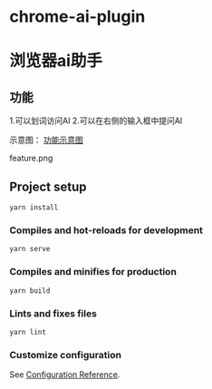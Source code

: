<!--
 * @Date: 2024-07-15 21:11:59
 * @LastEditTime: 2024-07-15 22:35:43
 * @Description: 请填写简介
-->
# chrome-ai-plugin
# 浏览器ai助手
## 功能 
1.可以划词访问AI 
2.可以在右侧的输入框中提问AI

示意图：
[功能示意图](./docs/feature.png)

feature.png
## Project setup
```
yarn install
```

### Compiles and hot-reloads for development
```
yarn serve
```

### Compiles and minifies for production
```
yarn build
```

### Lints and fixes files
```
yarn lint
```

### Customize configuration
See [Configuration Reference](https://cli.vuejs.org/config/).
